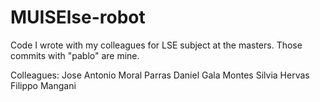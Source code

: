# MUISElse-robot
Code I wrote with my colleagues for LSE subject at the masters. Those commits with "pablo" are mine.

Colleagues:
Jose Antonio Moral Parras
Daniel Gala Montes
Silvia Hervas
Filippo Mangani

